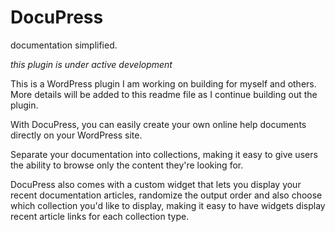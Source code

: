 # DocuPress
documentation simplified.

*this plugin is under active development*

This is a WordPress plugin I am working on building for myself and others. More details will be added to this readme file as I continue building out the plugin.

With DocuPress, you can easily create your own online help documents directly on your WordPress site.

Separate your documentation into collections, making it easy to give users the ability to browse only the content they're looking for.

DocuPress also comes with a custom widget that lets you display your recent documentation articles, randomize the output order and also choose which collection you'd like to display, making it easy to have widgets display recent article links for each collection type.
